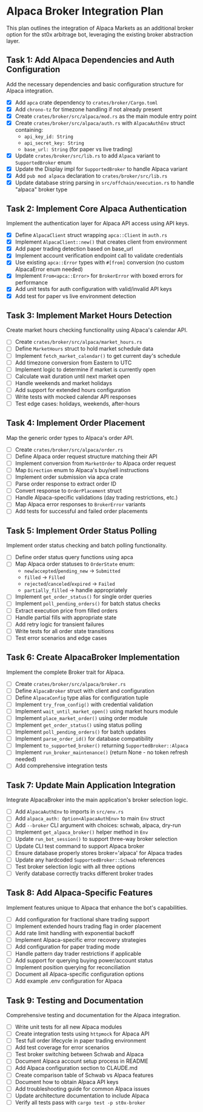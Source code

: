 # Alpaca Broker Integration Plan

This plan outlines the integration of Alpaca Markets as an additional broker option for the st0x arbitrage bot, leveraging the existing broker abstraction layer.

## Task 1: Add Alpaca Dependencies and Auth Configuration

Add the necessary dependencies and basic configuration structure for Alpaca integration.

- [x] Add `apca` crate dependency to `crates/broker/Cargo.toml`
- [x] Add `chrono-tz` for timezone handling if not already present
- [x] Create `crates/broker/src/alpaca/mod.rs` as the main module entry point
- [x] Create `crates/broker/src/alpaca/auth.rs` with `AlpacaAuthEnv` struct containing:
  - `api_key_id: String` 
  - `api_secret_key: String`
  - `base_url: String` (for paper vs live trading)
- [x] Update `crates/broker/src/lib.rs` to add `Alpaca` variant to `SupportedBroker` enum
- [x] Update the Display impl for `SupportedBroker` to handle Alpaca variant
- [x] Add `pub mod alpaca` declaration to `crates/broker/src/lib.rs`
- [x] Update database string parsing in `src/offchain/execution.rs` to handle "alpaca" broker type

## Task 2: Implement Core Alpaca Authentication

Implement the authentication layer for Alpaca API access using API keys.

- [x] Define `AlpacaClient` struct wrapping `apca::Client` in `auth.rs`
- [x] Implement `AlpacaClient::new()` that creates client from environment
- [x] Add paper trading detection based on base_url
- [x] Implement account verification endpoint call to validate credentials
- [x] Use existing `apca::Error` types with `#[from]` conversion (no custom AlpacaError enum needed)
- [x] Implement `From<apca::Error>` for `BrokerError` with boxed errors for performance
- [x] Add unit tests for auth configuration with valid/invalid API keys
- [x] Add test for paper vs live environment detection

## Task 3: Implement Market Hours Detection

Create market hours checking functionality using Alpaca's calendar API.

- [ ] Create `crates/broker/src/alpaca/market_hours.rs`
- [ ] Define `MarketHours` struct to hold market schedule data
- [ ] Implement `fetch_market_calendar()` to get current day's schedule
- [ ] Add timezone conversion from Eastern to UTC
- [ ] Implement logic to determine if market is currently open
- [ ] Calculate wait duration until next market open
- [ ] Handle weekends and market holidays
- [ ] Add support for extended hours configuration
- [ ] Write tests with mocked calendar API responses
- [ ] Test edge cases: holidays, weekends, after-hours

## Task 4: Implement Order Placement

Map the generic order types to Alpaca's order API.

- [ ] Create `crates/broker/src/alpaca/order.rs`
- [ ] Define Alpaca order request structure matching their API
- [ ] Implement conversion from `MarketOrder` to Alpaca order request
- [ ] Map `Direction` enum to Alpaca's buy/sell instructions
- [ ] Implement order submission via apca crate
- [ ] Parse order response to extract order ID
- [ ] Convert response to `OrderPlacement` struct
- [ ] Handle Alpaca-specific validations (day trading restrictions, etc.)
- [ ] Map Alpaca error responses to `BrokerError` variants
- [ ] Add tests for successful and failed order placements

## Task 5: Implement Order Status Polling

Implement order status checking and batch polling functionality.

- [ ] Define order status query functions using apca
- [ ] Map Alpaca order statuses to `OrderState` enum:
  - `new`/`accepted`/`pending_new` → `Submitted`
  - `filled` → `Filled`
  - `rejected`/`canceled`/`expired` → `Failed`
  - `partially_filled` → handle appropriately
- [ ] Implement `get_order_status()` for single order queries
- [ ] Implement `poll_pending_orders()` for batch status checks
- [ ] Extract execution price from filled orders
- [ ] Handle partial fills with appropriate state
- [ ] Add retry logic for transient failures
- [ ] Write tests for all order state transitions
- [ ] Test error scenarios and edge cases

## Task 6: Create AlpacaBroker Implementation

Implement the complete Broker trait for Alpaca.

- [ ] Create `crates/broker/src/alpaca/broker.rs`
- [ ] Define `AlpacaBroker` struct with client and configuration
- [ ] Define `AlpacaConfig` type alias for configuration tuple
- [ ] Implement `try_from_config()` with credential validation
- [ ] Implement `wait_until_market_open()` using market hours module
- [ ] Implement `place_market_order()` using order module
- [ ] Implement `get_order_status()` using status polling
- [ ] Implement `poll_pending_orders()` for batch updates
- [ ] Implement `parse_order_id()` for database compatibility
- [ ] Implement `to_supported_broker()` returning `SupportedBroker::Alpaca`
- [ ] Implement `run_broker_maintenance()` (return None - no token refresh needed)
- [ ] Add comprehensive integration tests

## Task 7: Update Main Application Integration

Integrate AlpacaBroker into the main application's broker selection logic.

- [ ] Add `AlpacaAuthEnv` to imports in `src/env.rs`
- [ ] Add `alpaca_auth: Option<AlpacaAuthEnv>` to main `Env` struct
- [ ] Add `--broker` CLI argument with choices: schwab, alpaca, dry-run
- [ ] Implement `get_alpaca_broker()` helper method in `Env`
- [ ] Update `run_bot_session()` to support three-way broker selection
- [ ] Update CLI test command to support Alpaca broker
- [ ] Ensure database properly stores broker='alpaca' for Alpaca trades
- [ ] Update any hardcoded `SupportedBroker::Schwab` references
- [ ] Test broker selection logic with all three options
- [ ] Verify database correctly tracks different broker trades

## Task 8: Add Alpaca-Specific Features

Implement features unique to Alpaca that enhance the bot's capabilities.

- [ ] Add configuration for fractional share trading support
- [ ] Implement extended hours trading flag in order placement
- [ ] Add rate limit handling with exponential backoff
- [ ] Implement Alpaca-specific error recovery strategies
- [ ] Add configuration for paper trading mode
- [ ] Handle pattern day trader restrictions if applicable
- [ ] Add support for querying buying power/account status
- [ ] Implement position querying for reconciliation
- [ ] Document all Alpaca-specific configuration options
- [ ] Add example .env configuration for Alpaca

## Task 9: Testing and Documentation

Comprehensive testing and documentation for the Alpaca integration.

- [ ] Write unit tests for all new Alpaca modules
- [ ] Create integration tests using `httpmock` for Alpaca API
- [ ] Test full order lifecycle in paper trading environment
- [ ] Add test coverage for error scenarios
- [ ] Test broker switching between Schwab and Alpaca
- [ ] Document Alpaca account setup process in README
- [ ] Add Alpaca configuration section to CLAUDE.md
- [ ] Create comparison table of Schwab vs Alpaca features
- [ ] Document how to obtain Alpaca API keys
- [ ] Add troubleshooting guide for common Alpaca issues
- [ ] Update architecture documentation to include Alpaca
- [ ] Verify all tests pass with `cargo test -p st0x-broker`